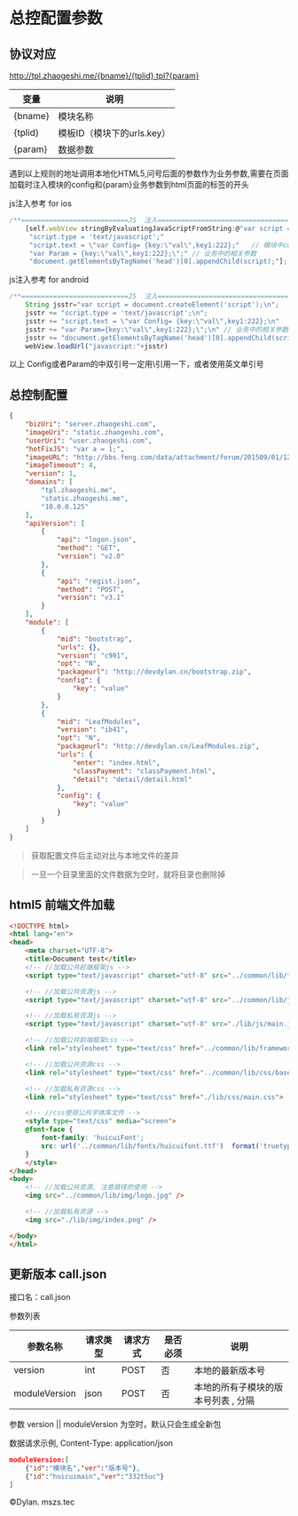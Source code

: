 总控配置参数
=============

## 协议对应


http://tpl.zhaogeshi.me/{bname}/{tplid}.tpl?{param}

变量    | 说明
--------|---------
{bname} | 模块名称
{tplid} | 模板ID（模块下的urls.key）
{param} | 数据参数

遇到以上规则的地址调用本地化HTML5,问号后面的参数作为业务参数,需要在页面加载时注入模块的config和{param}业务参数到html页面的<head>标签的开头

js注入参考 for ios

```javascript
/**===========================JS  注入====================================*/
	[self.webView stringByEvaluatingJavaScriptFromString:@"var script = document.createElement('script');"
	 "script.type = 'text/javascript';"
	 "script.text = \"var Config= {key:\"val\",key1:222};"   // 模块中config的相关参数
	 "var Param = {key:\"val\",key1:222};\";" // 业务中的相关参数
	 "document.getElementsByTagName('head')[0].appendChild(script);"];  //添加到head标签中
```

js注入参考 for android

```javascript
/**===========================JS  注入====================================*/
    String jsstr="var script = document.createElement('script');\n";
    jsstr += "script.type = 'text/javascript';\n";
    jsstr += "script.text = \"var Config= {key:\"val\",key1:222};\n"   // 模块中config的相关参数
    jsstr += "var Param={key:\"val\",key1:222};\";\n" // 业务中的相关参数
    jsstr += "document.getElementsByTagName('head')[0].appendChild(script);";" // 业务中的相关参数
	webView.loadUrl("javascript:"+jsstr)
```

以上 Config或者Param的中双引号一定用\\引用一下，或者使用英文单引号

## 总控制配置

```json
{
    "bizUri": "server.zhaogeshi.com",
    "imageUri": "static.zhaogeshi.com",
    "userUri": "user.zhaogeshi.com",
    "hotFixJS": "var a = 1;",
    "imageURL": "http://bbs.feng.com/data/attachment/forum/201509/01/125251v9xkyyyhyaod99ye.png",
    "imageTimeout": 4,
    "version": 1,
    "domains": [
        "tpl.zhaogeshi.me",
        "static.zhaogeshi.me",
        "10.0.0.125"
    ],
    "apiVersion": [
        {
            "api": "logon.json",
            "method": "GET",
            "version": "v2.0"
        },
        {
            "api": "regist.json",
            "method": "POST",
            "version": "v3.1"
        }
    ],
    "module": [
        {
            "mid": "bootstrap",
            "urls": {},
            "version": "c901",
            "opt": "N",
            "packageurl": "http://devdylan.cn/bootstrap.zip",
            "config": {
                "key": "value"
            }
        },
        {
            "mid": "LeafModules",
            "version": "ib41",
            "opt": "N",
            "packageurl": "http://devdylan.cn/LeafModules.zip",
            "urls": {
                "enter": "index.html",
                "classPayment": "classPayment.html",
                "detail": "detail/detail.html"
            },
            "config": {
                "key": "value"
            }
        }
    ]
}

```
> 获取配置文件后主动对比与本地文件的差异

> 一旦一个目录里面的文件数据为空时，就将目录也删除掉

## html5 前端文件加载

```html
<!DOCTYPE html>
<html lang="en">
<head>
	<meta charset="UTF-8">
	<title>Document test</title>
    <!-- //加载公共前端框架js -->
    <script type="text/javascript" charset="utf-8" src="../common/lib/framework/jquery/jquery1.9.1.min.js"></script>

    <!-- //加载公共资源js -->
    <script type="text/javascript" charset="utf-8" src="../common/lib/js/base.js"></script>

    <!-- //加载私有资源js -->
    <script type="text/javascript" charset="utf-8" src="./lib/js/main.js"></script>

    <!-- //加载公共前端框架css -->
    <link rel="stylesheet" type="text/css" href="../common/lib/framework/bootstrap/bootstrap.min.css">

    <!-- //加载公共资源css -->
    <link rel="stylesheet" type="text/css" href="../common/lib/css/base.css">

    <!-- //加载私有资源css -->
    <link rel="stylesheet" type="text/css" href="./lib/css/main.css">

    <!-- //css使用公共字体库文件 -->
    <style type="text/css" media="screen">
    @font-face {
    	font-family: 'huicuiFont';
    	src: url('../common/lib/fonts/huicuifont.ttf')  format('truetype'), /* Safari, Android, iOS */
    }
    </style>
</head>
<body>
    <!-- //加载公共资源, 注意路径的使用 -->
	<img src="../common/lib/img/logo.jpg" />

    <!-- //加载私有资源 -->
    <img src="./lib/img/index.png" />

</body>
</html>
```

## 更新版本 call.json

接口名：call.json

参数列表

参数名称 | 请求类型 | 请求方式 | 是否必须 | 说明
---------|----------|----------|----------|---------------------
version  | int      | POST     | 否       | 本地的最新版本号
moduleVersion  | json      | POST     | 否       | 本地的所有子模块的版本号列表 , 分隔

参数 version || moduleVersion 为空时，默认只会生成全新包

数据请求示例, Content-Type: application/json

```json
moduleVersion:[
	{"id":"模块名","ver":"版本号"},
	{"id":"huicuimain","ver":"332t5uc"}
]
```

©Dylan. mszs.tec
